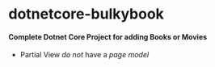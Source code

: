 # dotnetcore-bulkybook

#### Complete Dotnet Core Project for adding Books or Movies
* Partial View *do not* have a *page model*
